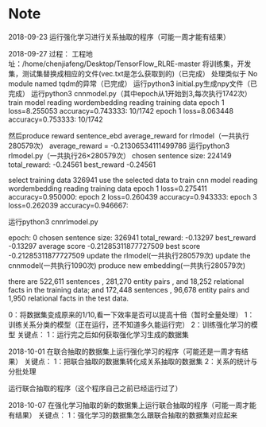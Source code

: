 # Note

2018-09-23
运行强化学习进行关系抽取的程序（可能一周才能有结果）

2018-09-27
过程：
工程地址：/home/chenjiafeng/Desktop/TensorFlow_RLRE-master
将训练集，开发集，测试集替换成相应的文件(vec.txt是怎么获取到的)（已完成）
处理类似于 No module named tqdm的异常（已完成）
运行python3 initial.py生成npy文件（已完成）
运行python3 cnnmodel.py（其中epoch从1开始到3,每次执行1742次）
  train model
  reading wordembedding
  reading training data
  epoch 1 loss=8.255053 accuracy=0.743333:   10/1742
  epoch 1 loss=8.063448 accuracy=0.753333:   10/1742
  
  然后produce reward sentence_ebd  average_reward for rlmodel（一共执行280579次）
  average_reward = -0.21306534111499786
运行python3 rlmodel.py（一共执行26×280579次）
  chosen sentence size: 224149
  total_reward: -0.24561
  best_reward -0.24561

  select training data
  326941
  use the selected data to train cnn model
  reading wordembedding
  reading training data
  epoch 1 loss=0.275411 accuracy=0.950000: 
  epoch 2 loss=0.260439 accuracy=0.943333: 
  epoch 3 loss=0.262039 accuracy=0.946667: 

运行python3 cnnrlmodel.py

  epoch: 0
  chosen sentence size: 326941
  total_reward: -0.13297
  best_reward -0.13297
  average score -0.21285311877727509
  best score -0.21285311877727509
  update the rlmodel(一共执行280579次)
  update the cnnmodel(一共执行1090次)
  produce new embedding(一共执行280579次)
  
there are 522,611 sentences
, 281,270 entity pairs
, and 18,252 relational facts in the training data; 
and 172,448 sentences
, 96,678 entity pairs 
and 1,950 relational facts in the test data.
  
  

0：将数据集变成原来的1/10,看一下效率是否可以提高十倍（暂时全量处理）
1：训练关系分类的模型（正在运行，还不知道多久能运行完）
2：训练强化学习的模型
关键点：
1：运行完之后如何获取强化学习生成的数据集


2018-10-01
在联合抽取的数据集上运行强化学习的程序（可能还是一周才有结果）
关键点：
1：把联合抽取的数据集转化成关系抽取的数据集
2：关系的统计与分批处理


运行联合抽取的程序（这个程序自己之前已经运行过了）


2018-10-07
在强化学习抽取的新的数据集上运行联合抽取的程序（可能一周才能有结果）
关键点：
1：强化学习的数据集怎么跟联合抽取的数据集对应起来
